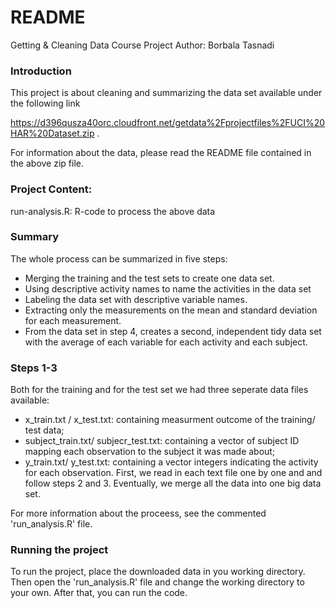 # README
Getting & Cleaning Data Course Project
Author: Borbala Tasnadi

### Introduction

This project is about cleaning and summarizing the data set available under the following link

https://d396qusza40orc.cloudfront.net/getdata%2Fprojectfiles%2FUCI%20HAR%20Dataset.zip .

For information about the data, please read the README file contained in the above zip file.


### Project Content:
run-analysis.R:	R-code to process the above data


### Summary
The whole process can be summarized in five steps:
* Merging the training and the test sets to create one data set.
* Using descriptive activity names to name the activities in the data set
* Labeling the data set with descriptive variable names.
* Extracting only the measurements on the mean and standard deviation for each measurement. 
* From the data set in step 4, creates a second, independent tidy data set with the average of each variable for each activity and each subject.


### Steps 1-3

Both for the training and for the test set we had three seperate data files available:
* x_train.txt / x_test.txt: containing measurment outcome of the training/ test data;
* subject_train.txt/ subjecr_test.txt: containing a vector of subject ID mapping each observation to the subject it was made about;
* y_train.txt/ y_test.txt: containing a vector integers indicating the activity for each observation.
First, we read in each text file one by one and and follow steps 2 and 3. Eventually, we merge all the data into one big data set.

For more information about the proceess, see the commented 'run_analysis.R' file.


### Running the project

To run the project, place the downloaded data in you working directory. Then open the 'run_analysis.R' file and change the working directory to your own. After that, you can run the code.



